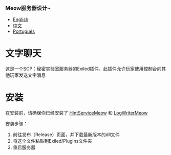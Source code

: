 ### Meow服务器设计~
- [English](https://github.com/MeowServer/TextChatMeow/blob/main/README.md)
- [中文](https://github.com/MeowServer/TextChatMeow/blob/main/README_Zh.md)
- [Português](https://github.com/MeowServer/TextChatMeow/blob/main/README_Br.md)
# 文字聊天
这是一个SCP：秘密实验室服务器的Exiled插件，此插件允许玩家使用控制台向其他玩家发送文字消息
#  安装
在安装前，请确保你已经安装了 [HintServiceMeow](https://github.com/MeowServer/HintServiceMeow) 和 [LogWriterMeow](https://github.com/MeowServer/LogWritterMeow)  
    
安装步骤：
1.	前往发布（Release）页面，并下载最新版本的dll文件
2.	将这个文件粘贴到Exiled/Plugins文件夹
3.	重启服务器
